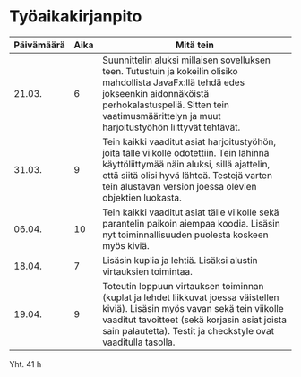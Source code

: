 # Työaikakirjanpito

| Päivämäärä | Aika | Mitä tein |
| --- | --- | --- |
| 21.03. | 6 | Suunnittelin aluksi millaisen sovelluksen teen. Tutustuin ja kokeilin olisiko mahdollista JavaFx:llä tehdä edes jokseenkin aidonnäköistä perhokalastuspeliä. Sitten tein vaatimusmäärittelyn ja muut harjoitustyöhön liittyvät tehtävät. | 
| 31.03. | 9 | Tein kaikki vaaditut asiat harjoitustyöhön, joita tälle viikolle odotettiin. Tein lähinnä käyttöliittymää näin aluksi, sillä ajattelin, että siitä olisi hyvä lähteä. Testejä varten tein alustavan version joessa olevien objektien luokasta.|
| 06.04. | 10 | Tein kaikki vaaditut asiat tälle viikolle sekä parantelin paikoin aiempaa koodia. Lisäsin nyt toiminnallisuuden puolesta koskeen myös kiviä. |
| 18.04. | 7 | Lisäsin kuplia ja lehtiä. Lisäksi alustin virtauksien toimintaa.|
| 19.04. | 9 | Toteutin loppuun virtauksen toiminnan (kuplat ja lehdet liikkuvat joessa väistellen kiviä). Lisäsin myös vavan sekä tein viikolle vaaditut tavoitteet (sekä korjasin asiat joista sain palautetta). Testit ja checkstyle ovat vaaditulla tasolla. |
   
Yht. 41 h
